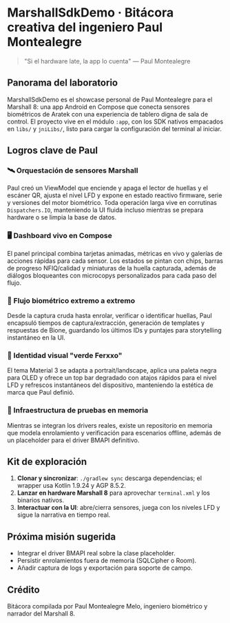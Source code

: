 # MarshallSdkDemo · Bitácora creativa del ingeniero Paul Montealegre

> "Si el hardware late, la app lo cuenta" — Paul Montealegre

## Panorama del laboratorio
MarshallSdkDemo es el showcase personal de Paul Montealegre para el Marshall 8: una app Android en Compose que conecta sensores biométricos de Aratek con una experiencia de tablero digna de sala de control. El proyecto vive en el módulo `:app`, con los SDK nativos empacados en `libs/` y `jniLibs/`, listo para cargar la configuración del terminal al iniciar.

## Logros clave de Paul

### 🛰️ Orquestación de sensores Marshall
Paul creó un ViewModel que enciende y apaga el lector de huellas y el escáner QR, ajusta el nivel LFD y expone en estado reactivo firmware, serie y versiones del motor biométrico. Toda operación larga vive en corrutinas `Dispatchers.IO`, manteniendo la UI fluida incluso mientras se prepara hardware o se limpia la base de datos.

### 🖥️ Dashboard vivo en Compose
El panel principal combina tarjetas animadas, métricas en vivo y galerías de acciones rápidas para cada sensor. Los estados se pintan con chips, barras de progreso NFIQ/calidad y miniaturas de la huella capturada, además de diálogos bloqueantes con microcopys personalizados para cada paso del flujo.

### 🔬 Flujo biométrico extremo a extremo
Desde la captura cruda hasta enrolar, verificar o identificar huellas, Paul encapsuló tiempos de captura/extracción, generación de templates y respuestas de Bione, guardando los últimos IDs y puntajes para storytelling instantáneo en la UI.

### 🎨 Identidad visual "verde Ferxxo"
El tema Material 3 se adapta a portrait/landscape, aplica una paleta negra para OLED y ofrece un top bar degradado con atajos rápidos para el nivel LFD y refrescos instantáneos del dispositivo, manteniendo la estética de marca que Paul definió.

### 🧪 Infraestructura de pruebas en memoria
Mientras se integran los drivers reales, existe un repositorio en memoria que modela enrolamiento y verificación para escenarios offline, además de un placeholder para el driver BMAPI definitivo.

## Kit de exploración
1. **Clonar y sincronizar**: `./gradlew sync` descarga dependencias; el wrapper usa Kotlin 1.9.24 y AGP 8.5.2.
2. **Lanzar en hardware Marshall 8** para aprovechar `terminal.xml` y los binarios nativos.
3. **Interactuar con la UI**: abre/cierra sensores, juega con los niveles LFD y sigue la narrativa en tiempo real.

## Próxima misión sugerida
- Integrar el driver BMAPI real sobre la clase placeholder.
- Persistir enrolamientos fuera de memoria (SQLCipher o Room).
- Añadir captura de logs y exportación para soporte de campo.

## Crédito
Bitácora compilada por Paul Montealegre Melo, ingeniero biométrico y narrador del Marshall 8.
